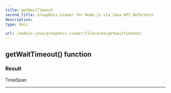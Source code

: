 ```yaml
---
title: getWaitTimeout
second_title: GroupDocs.Viewer for Node.js via Java API Reference
description: 
type: docs

url: /nodejs-java/groupdocs.viewer/filecache/getwaittimeout/
---
```


## getWaitTimeout()  function


### Result
TimeSpan


---


